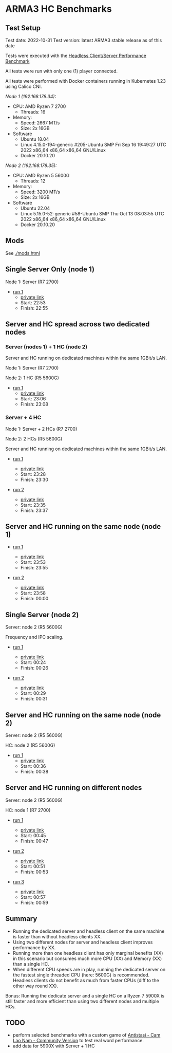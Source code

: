 # ARMA3 HC Benchmarks

## Test Setup

Test date: 2022-10-31 Test version: latest ARMA3 stable release as of this date

Tests were executed with the [Headless Client/Server Performance
Benchmark](https://steamcommunity.com/sharedfiles/filedetails/?id=495281158&insidemodal=0&requirelogin=1)

All tests were run with only one (1) player connected.

All tests were performed with Docker containers running in Kubernetes 1.23 using
Calico CNI.

*Node 1 (192.168.178.34):*

- CPU: AMD Ryzen 7 2700
  - Threads: 16
- Memory:
  - Speed: 2667 MT/s
  - Size: 2x 16GB
- Software
  - Ubuntu 18.04
  - Linux 4.15.0-194-generic #205-Ubuntu SMP Fri Sep 16 19:49:27 UTC 2022 x86_64
    x86_64 x86_64 GNU/Linux
  - Docker 20.10.20

*Node 2 (192.168.178.35):*

- CPU: AMD Ryzen 5 5600G
  - Threads: 12
- Memory:
  - Speed: 3200 MT/s
  - Size: 2x 16GB
- Software
  - Ubuntu 22.04
  - Linux 5.15.0-52-generic #58-Ubuntu SMP Thu Oct 13 08:03:55 UTC 2022 x86_64
    x86_64 x86_64 GNU/Linux
  - Docker 20.10.20

## Mods

See [./mods.html](./mods.html)

## Single Server Only (node 1)

Node 1: Server (R7 2700)

- [run
  1](https://snapshots.raintank.io/dashboard/snapshot/yeyNWUb0jHe4b8c6ORzpKu6YOpDYe7A7)
  - [private
    link](https://grafana.beliar.eu/d/ABPrs_N4k/arma3?orgId=1&from=1667253180000&to=1667253300000)
  - Start: 22:53
  - Finish: 22:55

## Server and HC spread across two dedicated nodes

### Server (nodes 1) + 1 HC (node 2)

Server and HC running on dedicated machines within the same 1GBit/s LAN.

Node 1: Server (R7 2700)

Node 2: 1 HC (R5 5600G)

- [run
  1](https://snapshots.raintank.io/dashboard/snapshot/YBfjcUoMlyVVff9MtBkO7wdqE1oFH1k0)
  - [private
    link](https://grafana.beliar.eu/d/ABPrs_N4k/arma3?orgId=1&from=1667253960000&to=1667254080000)
  - Start: 23:06
  - Finish: 23:08

### Server + 4 HC

Node 1: Server + 2 HCs (R7 2700)

Node 2: 2 HCs (R5 5600G)

Server and HC running on dedicated machines within the same 1GBit/s LAN.

- [run
  1](https://snapshots.raintank.io/dashboard/snapshot/BG6ih9EGIV00Fqb4jtGEyOuIus1YqFEF)
  - [private
    link](https://grafana.beliar.eu/d/ABPrs_N4k/arma3?orgId=1&from=1667255280000&to=1667255400000)
  - Start: 23:28
  - Finish: 23:30

- [run
  2](https://snapshots.raintank.io/dashboard/snapshot/QJsg3aHITyeWJgV1wJMJ4nc4E07sp3bF)
  - [private
    link](https://grafana.beliar.eu/d/ABPrs_N4k/arma3?orgId=1&from=1667255700000&to=1667255820000)
  - Start: 23:35
  - Finish: 23:37

## Server and HC running on the same node (node 1)

- [run
  1](https://snapshots.raintank.io/dashboard/snapshot/VGcQxKjX15MfxJMFAIBhBLJcstLXYUWu)
  - [private
    link](https://grafana.beliar.eu/d/ABPrs_N4k/arma3?orgId=1&from=1667256780000&to=1667256900000)
  - Start: 23:53
  - Finish: 23:55

- [run
  2](https://snapshots.raintank.io/dashboard/snapshot/qIiaWJkWNGMX0kzgzGA3Az9BejEypz4V)
  - [private
    link](https://grafana.beliar.eu/d/ABPrs_N4k/arma3?orgId=1&from=1667257080000&to=1667257200000)
  - Start: 23:58
  - Finish: 00:00

## Single Server (node 2)

Server: node 2 (R5 5600G)

Frequency and IPC scaling.

- [run
  1](https://snapshots.raintank.io/dashboard/snapshot/O6t5IsFO138kg1Y2FkR9deF05qU509K9)
  - [private
    link](https://grafana.beliar.eu/d/ABPrs_N4k/arma3?orgId=1&from=1667258640000&to=1667258760000&var-datasource=Prometheus&var-cluster=&var-namespace=game-servers&var-pod=All&var-instance=192.168.178.35:9100)
  - Start: 00:24
  - Finish: 00:26

- [run
  2](https://snapshots.raintank.io/dashboard/snapshot/uW4fyM42UiYpGsvZeGsYtvKR4uhHneHT)
  - [private
    link](https://grafana.beliar.eu/d/ABPrs_N4k/arma3?orgId=1&from=1667258940000&to=1667259060000&var-datasource=Prometheus&var-cluster=&var-namespace=game-servers&var-pod=All&var-instance=192.168.178.35:9100)
  - Start: 00:29
  - Finish: 00:31

## Server and HC running on the same node (node 2)

Server: node 2 (R5 5600G)

HC: node 2 (R5 5600G)

- [run
  1](https://snapshots.raintank.io/dashboard/snapshot/RxnG98bUcewTWPdN7OOinYiRWszgcxab)
  - [private
    link](https://grafana.beliar.eu/d/ABPrs_N4k/arma3?orgId=1&from=1667259360000&to=1667259480000&var-datasource=Prometheus&var-cluster=&var-namespace=game-servers&var-pod=All&var-instance=192.168.178.35:9100)
  - Start: 00:36
  - Finish: 00:38

## Server and HC running on different nodes

Server: node 2 (R5 5600G)

HC: node 1 (R7 2700)

- [run
  1](https://snapshots.raintank.io/dashboard/snapshot/TOEkQSL5Uotb62NJLKIKF9tM9uzNF6As)
  - [private
    link](https://grafana.beliar.eu/d/ABPrs_N4k/arma3?orgId=1&https:%2F%2Fgrafana.beliar.eu%2Fd%2FABPrs_N4k%2Farma3%3ForgId=1&from=1667259900000&to=1667260020000&var-datasource=Prometheus&var-cluster=&var-namespace=game-servers&var-pod=All)
  - Start: 00:45
  - Finish: 00:47

- [run
  2](https://snapshots.raintank.io/dashboard/snapshot/F3FUCOethJbXAL9HVuRJS7G1zKk3E1Bg)
  - [private
    link](https://grafana.beliar.eu/d/ABPrs_N4k/arma3?orgId=1&https:%2F%2Fgrafana.beliar.eu%2Fd%2FABPrs_N4k%2Farma3%3ForgId=1&from=1667260260000&to=1667260380000&var-datasource=Prometheus&var-cluster=&var-namespace=game-servers&var-pod=All)
  - Start: 00:51
  - Finish: 00:53

- [run
  3](https://snapshots.raintank.io/dashboard/snapshot/6nZytMnuRPJLCYt1gfhhQsgatHqvwoWJ)
  - [private
    link](https://grafana.beliar.eu/d/ABPrs_N4k/arma3?orgId=1&https:%2F%2Fgrafana.beliar.eu%2Fd%2FABPrs_N4k%2Farma3%3ForgId=1&from=1667260620000&to=1667260740000&var-datasource=Prometheus&var-cluster=&var-namespace=game-servers&var-pod=All)
  - Start: 00:57
  - Finish: 00:59

## Summary

- Running the dedicated server and headless client on the same machine is faster
  than without headless clients XX.
- Using two different nodes for server and headless client improves performance
  by XX.
- Running more than one headless client has only marginal benefits (XX) in this
  scenario  but consumes much more CPU (XX) and Memory (XX) than a single HC.
- When different CPU speeds are in play, running the dedicated server on the
  fastest single threaded CPU (here: 5600G) is recommended. Headless clients do
  not benefit as much from faster CPUs (diff to the other way round XX).

Bonus: Running the dedicate server and a single HC on a Ryzen 7 5900X is still
faster and more efficient than using two different nodes and multiple HCs.

## TODO

- perform selected benchmarks with a custom game of [Antistasi - Cam Lao Nam -
  Community
  Version](https://steamcommunity.com/sharedfiles/filedetails/?id=2479293826) to
  test real word performance.
- add data for 5900X with Server + 1 HC
